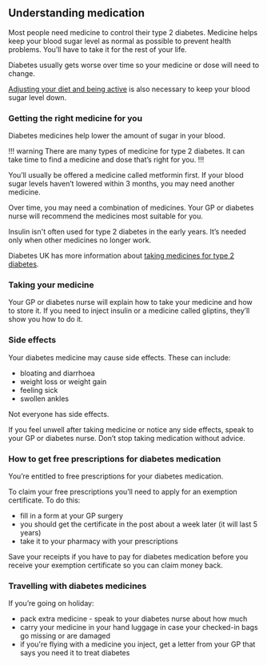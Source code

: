 ## Understanding medication

Most people need medicine to control their type 2 diabetes. Medicine helps keep
your blood sugar level as normal as possible to prevent health problems. You’ll
have to take it for the rest of your life.

Diabetes usually gets worse over time so your medicine or dose will need to change.

[Adjusting your diet and being active](food-and-keeping-active) is also
necessary to keep your blood sugar level down.

### Getting the right medicine for you

Diabetes medicines help lower the amount of sugar in your blood.

!!! warning
There are many types of medicine for type 2 diabetes. It can take time to find
a medicine and dose that’s right for you.
!!!

You’ll usually be offered a medicine called metformin first. If your blood
sugar levels haven’t lowered within 3 months, you may need another medicine.

Over time, you may need a combination of medicines. Your GP or diabetes nurse
will recommend the medicines most suitable for you.

Insulin isn't often used for type 2 diabetes in the early years. It’s needed
only when other medicines no longer work.

Diabetes UK has more information about
[taking medicines for type 2 diabetes](https://www.diabetes.org.uk/Guide-to-diabetes/What-is-diabetes/Diabetes-treatments/).

### Taking your medicine

Your GP or diabetes nurse will explain how to take your medicine and how to
store it. If you need to inject insulin or a medicine called gliptins, they’ll
show you how to do it.

### Side effects

Your diabetes medicine may cause side effects. These can include:

* bloating and diarrhoea
* weight loss or weight gain
* feeling sick
* swollen ankles

Not everyone has side effects.

If you feel unwell after taking medicine or notice any side effects, speak to
your GP or diabetes nurse. Don’t stop taking medication without advice.

### How to get free prescriptions for diabetes medication

You’re entitled to free prescriptions for your diabetes medication.

To claim your free prescriptions you’ll need to apply for an exemption
certificate. To do this:

* fill in a form at your GP surgery
* you should get the certificate in the post about a week later
  (it will last 5 years)
* take it to your pharmacy with your prescriptions

Save your receipts if you have to pay for diabetes medication before you receive
your exemption certificate so you can claim money back.

### Travelling with diabetes medicines

If you’re going on holiday:

* pack extra medicine - speak to your diabetes nurse about how much
* carry your medicine in your hand luggage in case your checked-in bags go
  missing or are damaged
* if you're flying with a medicine you inject, get a letter from your GP that
  says you need it to treat diabetes
